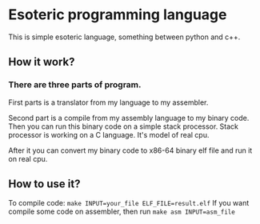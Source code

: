 # Esoteric programming language 
This is simple esoteric language, something between python and c++.

## How it work?

### There are three parts of program.

First parts is a translator from my language to my assembler.

Second part is a compile from my assembly language to my binary code. Then you can run this binary code on a simple stack processor. Stack processor is working on a C language. It's model of real cpu.

After it you can convert my binary code to x86-64 binary elf file and run it on real cpu.

## How to use it? 

To compile code:
```make INPUT=your_file ELF_FILE=result.elf```
If you want compile some code on assembler, then run 
```make asm INPUT=asm_file```